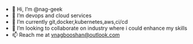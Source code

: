 - 👋 Hi, I’m @nag-geek
- 👀 I’m devops and cloud services
- 🌱 I’m currently git,docker,kubernetes,aws,ci/cd
- 💞️ I’m looking to collaborate on industry where i could enhance my skills
- 📫 Reach me at vnagbooshan@outlook.com

<!---
nag-geek/nag-geek is a ✨ special ✨ repository because its `README.md` (this file) appears on your GitHub profile.
You can click the Preview link to take a look at your changes.
--->
